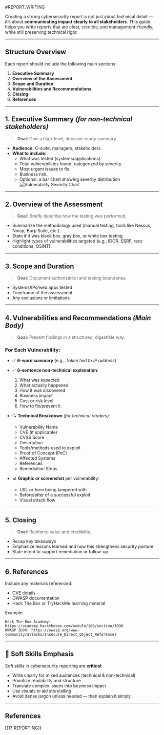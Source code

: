 #REPORT_WRITING

Creating a strong cybersecurity report is not just about technical detail — it’s about **communicating impact clearly to all stakeholders**. This guide helps you write reports that are clear, credible, and management-friendly, while still preserving technical rigor.

---
## Structure Overview

Each report should include the following main sections:
1. **Executive Summary**
2. **Overview of the Assessment**
3. **Scope and Duration**
4. **Vulnerabilities and Recommendations**
5. **Closing**
6. **References**

---

## 1. Executive Summary _(for non-technical stakeholders)_

> **Goal:** Give a high-level, decision-ready summary.

- **Audience:** C-suite, managers, stakeholders.
- **What to include:**
    - What was tested (systems/applications).
    - Total vulnerabilities found, categorized by severity.
    - Most urgent issues to fix.
    - Business risk.
    - Optional: a bar chart showing severity distribution  
        ![Vulnerability Severity Chart](https://academy.hackthebox.com/storage/modules/108/graph.png)

---

## 2. Overview of the Assessment

> **Goal:** Briefly describe how the testing was performed.

- Summarize the methodology used (manual testing, tools like Nessus, Nmap, Burp Suite, etc.).
- State if it was black box, gray box, or white box testing.
- Highlight types of vulnerabilities targeted (e.g., IDOR, SSRF, race conditions, OSINT).

---

## 3. Scope and Duration

> **Goal:** Document authorization and testing boundaries.

- Systems/IPs/web apps tested
- Timeframe of the assessment
- Any exclusions or limitations

---

## 4. Vulnerabilities and Recommendations _(Main Body)_

> **Goal:** Present findings in a structured, digestible way.

### For Each Vulnerability:

- ✅ **6-word summary** (e.g., _Token tied to IP address_)
- ✅ **6-sentence non-technical explanation**:
    1. What was expected
    2. What actually happened
    3. How it was discovered
    4. Business impact
    5. Cost or risk level
    6. How to fix/prevent it
    
- 🔍 **Technical Breakdown** _(for technical readers)_:
    - Vulnerability Name
    - CVE (if applicable)
    - CVSS Score
    - Description
    - Tools/methods used to exploit
    - Proof of Concept (PoC)
    - Affected Systems
    - References
    - Remediation Steps
    
- 📊 **Graphic or screenshot** per vulnerability:
    - URL or form being tampered with
    - Before/after of a successful exploit
    - Visual attack flow

---

## 5. Closing

> **Goal:** Reinforce value and credibility.

- Recap key takeaways
- Emphasize lessons learned and how this strengthens security posture
- State intent to support remediation or follow-up

---

## 6. References

Include any materials referenced:
- CVE details
- OWASP documentation
- Hack The Box or TryHackMe learning material

Example:

```
Hack The Box Academy: https://academy.hackthebox.com/module/108/section/1030
OWASP IDOR: https://owasp.org/www-community/attacks/Insecure_Direct_Object_References
```

---

## 🔑 Soft Skills Emphasis

Soft skills in cybersecurity reporting are **critical**:

- Write clearly for mixed audiences (technical & non-technical)
- Prioritize readability and structure
- Translate complex issues into business impact
- Use visuals to aid storytelling
- Avoid dense jargon unless needed — then explain it simply

---

## References

[[17 REPORTING]]
